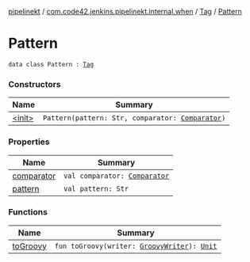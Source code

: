 [pipelinekt](../../../index.md) / [com.code42.jenkins.pipelinekt.internal.when](../../index.md) / [Tag](../index.md) / [Pattern](./index.md)

# Pattern

`data class Pattern : `[`Tag`](../index.md)

### Constructors

| Name | Summary |
|---|---|
| [&lt;init&gt;](-init-.md) | `Pattern(pattern: Str, comparator: `[`Comparator`](../../../com.code42.jenkins.pipelinekt.core/-comparator/index.md)`)` |

### Properties

| Name | Summary |
|---|---|
| [comparator](comparator.md) | `val comparator: `[`Comparator`](../../../com.code42.jenkins.pipelinekt.core/-comparator/index.md) |
| [pattern](pattern.md) | `val pattern: Str` |

### Functions

| Name | Summary |
|---|---|
| [toGroovy](to-groovy.md) | `fun toGroovy(writer: `[`GroovyWriter`](../../../com.code42.jenkins.pipelinekt.core.writer/-groovy-writer/index.md)`): `[`Unit`](https://kotlinlang.org/api/latest/jvm/stdlib/kotlin/-unit/index.html) |
